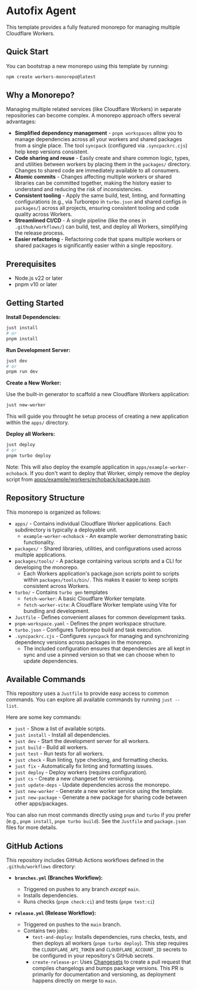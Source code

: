 # Autofix Agent

This template provides a fully featured monorepo for managing multiple Cloudflare Workers.

## Quick Start

You can bootstrap a new monorepo using this template by running:

```bash
npm create workers-monorepo@latest
```

## Why a Monorepo?

Managing multiple related services (like Cloudflare Workers) in separate repositories can become complex. A monorepo approach offers several advantages:

- **Simplified dependency management** - `pnpm workspaces` allow you to manage dependencies across all your workers and shared packages from a single place. The tool `syncpack` (configured via `.syncpackrc.cjs`) help keep versions consistent.
- **Code sharing and reuse** - Easily create and share common logic, types, and utilities between workers by placing them in the `packages/` directory. Changes to shared code are immediately available to all consumers.
- **Atomic commits** - Changes affecting multiple workers or shared libraries can be committed together, making the history easier to understand and reducing the risk of inconsistencies.
- **Consistent tooling** - Apply the same build, test, linting, and formatting configurations (e.g., via Turborepo in `turbo.json` and shared configs in `packages/`) across all projects, ensuring consistent tooling and code quality across Workers.
- **Streamlined CI/CD** - A single pipeline (like the ones in `.github/workflows/`) can build, test, and deploy all Workers, simplifying the release process.
- **Easier refactoring** - Refactoring code that spans multiple workers or shared packages is significantly easier within a single repository.

## Prerequisites

- Node.js v22 or later
- pnpm v10 or later

## Getting Started

**Install Dependencies:**

```bash
just install
# or
pnpm install
```

**Run Development Server:**

```bash
just dev
# or
pnpm run dev
```

**Create a New Worker:**

Use the built-in generator to scaffold a new Cloudflare Workers application:

```bash
just new-worker
```

This will guide you throught he setup process of creating a new application within the `apps/` directory.

**Deploy all Workers:**

```bash
just deploy
# or
pnpm turbo deploy
```

Note: This will also deploy the example application in `apps/example-worker-echoback`. If you don't want to deploy that Worker, simply remove the deploy script from [apps/example/workers/echoback/package.json](apps/example-worker-echoback/package.json).

## Repository Structure

This monorepo is organized as follows:

- `apps/` - Contains individual Cloudflare Worker applications. Each subdirectory is typically a deployable unit.
  - `example-worker-echoback` - An example worker demonstrating basic functionality.
- `packages/` - Shared libraries, utilities, and configurations used across multiple applications.
- `packages/tools/` - A package containing various scripts and a CLI for developing the monorepo.
  - Each Workers application's package.json scripts point to scripts within `packages/tools/bin/`. This makes it easier to keep scripts consistent across Workers.
- `turbo/` - Contains `turbo gen` templates
  - `fetch-worker`: A basic Cloudflare Worker template.
  - `fetch-worker-vite`: A Cloudflare Worker template using Vite for bundling and development.
- `Justfile` - Defines convenient aliases for common development tasks.
- `pnpm-workspace.yaml` - Defines the pnpm workspace structure.
- `turbo.json` - Configures Turborepo build and task execution.
- `.syncpackrc.cjs` - Configures `syncpack` for managing and synchronizing dependency versions across packages in the monorepo.
  - The included configuration ensures that dependencies are all kept in sync and use a pinned version so that we can choose when to update dependencies.

## Available Commands

This repository uses a `Justfile` to provide easy access to common commands. You can explore all available commands by running `just --list`.

Here are some key commands:

- `just` - Show a list of available scripts.
- `just install` - Install all dependencies.
- `just dev` - Start the development server for all workers.
- `just build` - Build all workers.
- `just test` - Run tests for all workers.
- `just check` - Run linting, type checking, and formatting checks.
- `just fix` - Automatically fix linting and formatting issues.
- `just deploy` - Deploy workers (requires configuration).
- `just cs` - Create a new changeset for versioning.
- `just update-deps` - Update dependencies across the monorepo.
- `just new-worker` - Generate a new worker service using the template.
- `just new-package` - Generate a new package for sharing code between other apps/packages.

You can also run most commands directly using `pnpm` and `turbo` if you prefer (e.g., `pnpm install`, `pnpm turbo build`). See the `Justfile` and `package.json` files for more details.

## GitHub Actions

This repository includes GitHub Actions workflows defined in the `.github/workflows` directory:

- **`branches.yml` (Branches Workflow):**

  - Triggered on pushes to any branch _except_ `main`.
  - Installs dependencies.
  - Runs checks (`pnpm check:ci`) and tests (`pnpm test:ci`)

- **`release.yml` (Release Workflow):**

  - Triggered on pushes to the `main` branch.
  - Contains two jobs:
    - `test-and-deploy`: Installs dependencies, runs checks, tests, and then deploys all workers (`pnpm turbo deploy`). This step requires the `CLOUDFLARE_API_TOKEN` and `CLOUDFLARE_ACCOUNT_ID` secrets to be configured in your repository's GitHub secrets.
    - `create-release-pr`: Uses [Changesets](https://github.com/changesets/changesets) to create a pull request that compiles changelogs and bumps package versions. This PR is primarily for documentation and versioning, as deployment happens directly on merge to `main`.
